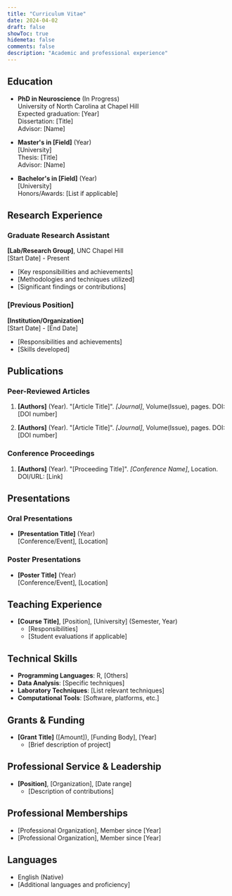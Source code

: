 ```yaml
---
title: "Curriculum Vitae"
date: 2024-04-02
draft: false
showToc: true
hidemeta: false
comments: false
description: "Academic and professional experience"
---
```


## Education

- **PhD in Neuroscience** (In Progress)  
  University of North Carolina at Chapel Hill  
  Expected graduation: [Year]  
  Dissertation: [Title]  
  Advisor: [Name]

- **Master's in [Field]** (Year)  
  [University]  
  Thesis: [Title]  
  Advisor: [Name]

- **Bachelor's in [Field]** (Year)  
  [University]  
  Honors/Awards: [List if applicable]

## Research Experience

### Graduate Research Assistant
**[Lab/Research Group]**, UNC Chapel Hill  
[Start Date] - Present
- [Key responsibilities and achievements]
- [Methodologies and techniques utilized]
- [Significant findings or contributions]

### [Previous Position]
**[Institution/Organization]**  
[Start Date] - [End Date]
- [Responsibilities and achievements]
- [Skills developed]

## Publications

### Peer-Reviewed Articles

1. **[Authors]** (Year). "[Article Title]". *[Journal]*, Volume(Issue), pages. DOI: [DOI number]

2. **[Authors]** (Year). "[Article Title]". *[Journal]*, Volume(Issue), pages. DOI: [DOI number]

### Conference Proceedings

1. **[Authors]** (Year). "[Proceeding Title]". *[Conference Name]*, Location. DOI/URL: [Link]

## Presentations

### Oral Presentations

- **[Presentation Title]** (Year)  
  [Conference/Event], [Location]

### Poster Presentations

- **[Poster Title]** (Year)  
  [Conference/Event], [Location]

## Teaching Experience

- **[Course Title]**, [Position], [University] (Semester, Year)
  - [Responsibilities]
  - [Student evaluations if applicable]

## Technical Skills

- **Programming Languages**: R, [Others]
- **Data Analysis**: [Specific techniques]
- **Laboratory Techniques**: [List relevant techniques]
- **Computational Tools**: [Software, platforms, etc.]

## Grants & Funding

- **[Grant Title]** ([Amount]), [Funding Body], [Year]
  - [Brief description of project]

## Professional Service & Leadership

- **[Position]**, [Organization], [Date range]
  - [Description of contributions]

## Professional Memberships

- [Professional Organization], Member since [Year]
- [Professional Organization], Member since [Year]

## Languages

- English (Native)
- [Additional languages and proficiency]

